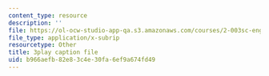 ```yaml
---
content_type: resource
description: ''
file: https://ol-ocw-studio-app-qa.s3.amazonaws.com/courses/2-003sc-engineering-dynamics-fall-2011/b966aefb82e83c4e30fa6ef9a674fd49_wERH7LtoUuE.srt
file_type: application/x-subrip
resourcetype: Other
title: 3play caption file
uid: b966aefb-82e8-3c4e-30fa-6ef9a674fd49
---
```

